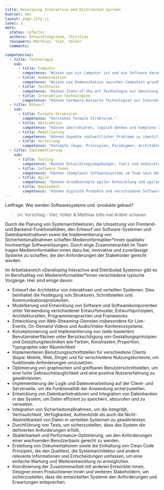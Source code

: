 ```yaml
---
title: Developing Interactive and Distributed Systems
kuerzel: dev
layout: page.11ty.js
level: 1
meta:
  status: refactor
  authors: Entwicklungsteam, Christian
  reviewers: Matthias, Viet, Volker
  comments:

competencies:
  - title: Technologie
    sub:
      - title: Computer
        competence: "Wissen was ein Computer ist und wie Software darauf ausgeführt als auch optimiert wird."
      - title: Kommunikation
        competence: "Wissen wie Kommunikation zwischen Computern grundlegend und für verschiedene Anwendungen realisiert wird (bspw. TCP/IP, REST, req/res, pub/sub und Protokolle wie HTTP, Websockets, GraphQL, gRPC, WebRTC, HLS, MPEG-DASH, RTMP, MQTT)."
      - title: TechStacks
        competence: "Kennen State-of-the-art Technologie zur Umsetzung von software-basierten Anwendungen (insb. in den Bereichen Web, Mobile, IoT, AR/VR, AI), können konkurrierende alternative Technologien auswählen und evaluieren, sich neue technologische Möglichkeiten erschließen, diese bewerten, nutzen, und integrieren sowie zukunftsorientiert neue Möglichkeiten screenen."
      - title: Interaktive Technologien
        competence: "Können hardware-basierte Technologien zur Interaktion mit Computern in verschiedenen Modalitäten einsetzen (bspw. sprachbasierte Interaktion, Tangible Computing, Physical Computing, Sensoren und Aktoren)."
  - title: Entwurf
    sub:
      - title: Formale Strukturen
        competence: "Verstehen formale Strukturen."
      - title: Abstraktion
        competence: "Können abstrahieren, logisch denken und komplexe Zusammenhänge verstehen."
      - title: Modellierung
        competence: "Können Aspekte realweltlicher Probleme zu identifizieren, die für eine informatische Modellierung geeignet sind, algorithmische Lösungen für diese (Teil-)Probleme bewerten und selbst so zu entwickeln, dass diese Lösungen mit einem Computer operationalisiert werden können."
      - title: Verteilung
        competence: "Konzepte (bspw. Prinzipien, Paradigmen, Architekturen, Pattern) für die web-basierte Verteilung von Komponenten (bspw. Frontend/Clients/Apps, Backend/Server/Middlebox/Cloud) für verteilte interaktive Anwendungen kennen und umsetzen können."
  - title: Implementierung
    sub:
      - title: Tooling
        competence: "Kennen Entwicklungsumgebungen, Tools und entwicklungsnahe Prozesse und diese praktisch nutzen (insb. IDE, Compiler, Linker, Libraries, Debugging, Unit-Testing, Repositories für eigenen Code / git, Build Tools, Paketmanager, SAST, DAST, Fuzzing)."
      - title: Software Teams
        competence: "Können (komplexe) Softwaresysteme im Team nach dem DevOps- bzw. DevSecOps-Ansatz entwickeln."
      - title: Agile
        competence: "Kennen Grundkonzepte agiler Entwicklung und agilen Arbeitens wie iterative und inkrementelle Entwicklung, selbstorganisierte Teams, Transparente Kommunikation, Scrum, Kanban etc. und können diese in Projekten anwenden."
      - title: Deployment
        competence: "Können digitale Produkte und verschiedene Software-Artefakte zur Evaluation und zur Nutzung auf typischen Distributionswegen (bspw. Clickdummy, Web-Deployment, App Store) für verschiedene Zielgruppen bereit stellen (lauffähig, sicher und gebrauchstauglich)."
---
```


Leitfrage: Wie werden Softwaresysteme und -produkte gebaut?

> cn: Vorschlag - Viet, Volker & Matthias bitte mal drüber schauen

Durch die Planung von Systemarchitekturen, die Umsetzung von Frontend- und Backend-Funktionalitäten, den Entwurf von Software-Systemen und Datenbankstrukturen sowie die Implementierung von Sicherheitsmaßnahmen schaffen Medieninformatiker\*innen qualitativ hochwertige Softwarelösungen. Durch enge Zusammenarbeit im Team tragen Medieninformatiker:innen dazu bei, innovative und zuverlässige Systeme zu schaffen, die den Anforderungen der Stakeholder gerecht werden.

Im Arbeitsbereich «Developing Interactive and Distributed Systems« gibt es im Berufsalltag von Medieninformatiker\*innen verschiedene typische Vorgänge. Hier sind einige davon:

- Entwurf der Architektur von interaktiven und verteilten Systemen. Dies beinhaltet die Festlegung von Strukturen, Schnittstellen und Kommunikationsprotokollen.
- Modellierung und Entwicklung von Software und Softwarekomponenten unter Verwendung verschiedener Entwurfsmuster, Entwurfsprinzipien, Architekturstilen, Programmiersprachen und Frameworks.
- Entwicklung von Web-Streaming-Diensten insbesondere für Live-Events, On-Demand Videos und Audio/Video-Konferenzsysteme.
- Konzeptionierung und Implementierung von (web-basierten) Benutzeroberflächen unter Berückschitigung von Gestaltungsprinzipien und Gestaltungstechniken wie Farben, Konstrasten, Proportion, Typographie oder Räumlichkeit
- Implementieren Benutzungsschnittstellen für verschiedene Clients (bspw. Mobile, Web, Dinge) und für verschiedene Nutzungskontexte, um funktionale Anforderungen umzusetzen.
- Optimierung von graphischen und greifbaren Benutzerschnittstellen, um eine hohe Gebrauchstauglichkeit und eine positive Nutzererfahrung zu gewährleisten.
- Implementierung der Logik und Datenverarbeitung auf der Client- und Serverseite, um die Funktionalität der Anwendung sicherzustellen.
- Entwicklung von Datenbankstrukturen und Integration von Datenbanken in das System, um Daten effizient zu speichern, abzurufen und zu verwalten.
- Integration von Sicherheitsmaßnahmen, um die Integrität, Vertraulichkeit, Verfügbarkeit, Authentiztät als auch die Nicht-Abstreitbarkeit von Daten in verteilten Systemen zu gewährleisten.
- Durchführung von Tests, um sicherzustellen, dass das System die definierten Anforderungen erfüllt.
- Skalierbarkeit und Performance-Optimierung, um den Anforderungen einer wachsenden Benutzerbasis gerecht zu werden.
- Erstellung von Dokumentationen sowie die Einhaltung von Clean Code Prinzipien, die den Quelltext, die Systemarchitektur und andere relevante Informationen und Entscheidungen umfassen, um eine einfache Wartung und Weiterentwicklung zu ermöglichen.
- Koordinierung der Zusammenarbeit mit anderen Entwickler:innen, Designer:innen Productowner:innen und weiteren Stakeholdern, um sicherzustellen, dass die entwickelten Systeme den Anforderungen und Erwartungen entsprechen.